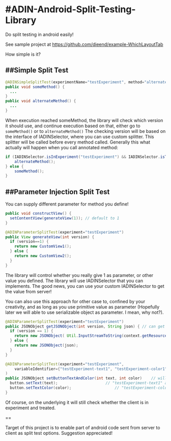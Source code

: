 #ADIN-Android-Split-Testing-Library
====================================


Do split testing in android easily!

See sample project at https://github.com/dieend/example-WhichLayoutTab

How simple is it?

##Simple Split Test
-------------------------

```java
@ADINSimpleSplitTest(experimentName="testExperiment", method="alternateMethod")
public void someMethod() {
  ...
}
public void alternateMethod() {
  ...
}
```

When execution reached someMethod, the library will check which version it should use, and continue execution based on that,  either go to `someMethod()` or to `alternateMethod()`
The checking version will be based on the interface of IADINSelector, where you can use custom splitter. This splitter will be called before every method called. Generally this what actually will happen when you call annotated method:
```java
if (IADINSelector.isInExperiment("testExperiment") && IADINSelector.isTreated()) {
	alternateMethod();
} else {
	someMethod();
}
```

##Parameter Injection Split Test
--------------------------------
You can supply different parameter for method you define!
```java
public void constructView() {
  setContentView(generateView(1)); // default to 1
}

@ADINParameterSplitTest(experiment="testExperiment")
public View generateView(int version) {
  if (version==1) {
  	return new CustomView1();
  } else {
  	return new CustomView2();
  }
}
```
The library will control whether you really give 1 as parameter, or other value you defined. The library will use IADINSelector that you can implements. The good news, you can use your custom IADINSelector to get the value from server!


You can also use this approach for other case to, confined by your creativity, and as long as you use primitive value as parameter (Hopefully later we will able to use serializable object as parameter. I mean, why not?).

```java
@ADINParameterSplitTest(experiment="testExperiment")
public JSONObject getJSONObject(int version, String json) { // can get value from other place
  if (version == 1) {
  	return new JSONObject( Util.InputStreamToString(context.getResources().getAssets().open(json)) );
  } else {
  	return new JSONObject(json);
  }
}
```

```java
@ADINParameterSplitTest(experiment="testExperiment", 
	variableIdentifier={"testExperiment-text1", "testExperiment-color1"}
)
public JSONObject setButtonTextAndColor(int text, int color) 	// will search from your data with 
  button.setText(text);						// "testExperiment-text1" and 
  button.setTextColor(color);					// "testExperiment-color1"
}
```

Of course, on the underlying it will still check whether the client is in experiment and treated.

==

Target of this project is to enable part of android code sent from server to client as split test options.
Suggestion appreciated!
